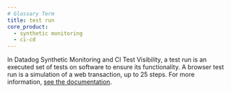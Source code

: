 ```yaml
---
# Glossary Term
title: test run
core_product:
  - synthetic monitoring
  - ci-cd
---
```

In Datadog Synthetic Monitoring and CI Test Visibility, a test run is an executed set of tests on software to ensure its functionality. A browser test run is a simulation of a web transaction, up to 25 steps. For more information, <a href="/continuous_testing/explorer/search_runs/">see the documentation</a>.